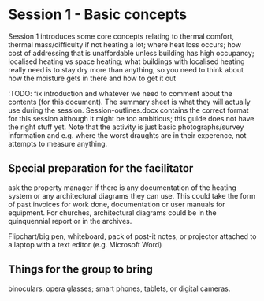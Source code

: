 # Session 1 - Basic concepts

Session 1 introduces some core concepts relating to thermal comfort, thermal mass/difficulty if not heating a lot; where heat loss occurs; how cost of addressing that is unaffordable unless building has high occupancy; localised heating vs space heating; what buildings with localised heating really need is to stay dry more than anything, so you need to think about how the moisture gets in there and how to get it out 

:TODO: fix introduction and whatever we need to comment about the contents (for this document).  The summary sheet is what they will actually use during the session.  Session-outlines.docx contains the correct format for this session although it might be too ambitious; this guide does not have the right stuff yet.  Note that the activity is just basic photographs/survey information and e.g. where the worst draughts are in their experence, not attempts to measure anything.

## Special preparation for the facilitator

ask the property manager if there is any documentation of the heating system or any architectural diagrams they can use.  This could take the form of past invoices for work done, documentation or user manuals for equipment.  For churches, architectural diagrams could be in the quinquennial report or in the archives.

Flipchart/big pen, whiteboard, pack of post-it notes, or projector attached to a laptop with a text editor (e.g. Microsoft Word)

## Things for the group to bring

binoculars, opera glasses; smart phones, tablets, or digital cameras.


